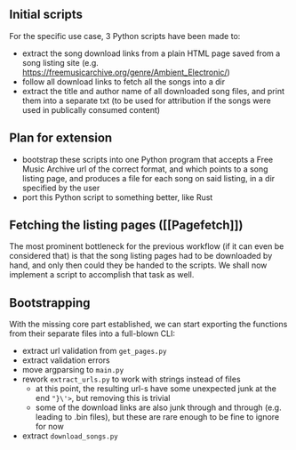 ## Initial scripts
For the specific use case, 3 Python scripts have been made to:
- extract the song download links from a plain HTML page saved from a song listing site (e.g. https://freemusicarchive.org/genre/Ambient_Electronic/)
- follow all download links to fetch all the songs into a dir
- extract the title and author name of all downloaded song files, and print them into a separate txt (to be used for attribution if the songs were used in publically consumed content)

## Plan for extension
- bootstrap these scripts into one Python program that accepts a Free Music Archive url of the correct format, and which points to a song listing page, and produces a file for each song on said listing, in a dir specified by the user
- port this Python script to something better, like Rust

## Fetching the listing pages ([[Pagefetch]])
The most prominent bottleneck for the previous workflow (if it can even be considered that) is that the song listing pages had to be downloaded by hand, and only then could they be handed to the scripts. We shall now implement a script to accomplish that task as well.

## Bootstrapping
With the missing core part established, we can start exporting the functions from their separate files into a full-blown CLI:
- extract url validation from `get_pages.py`
- extract validation errors
- move argparsing to `main.py`
- rework `extract_urls.py` to work with strings instead of files
	- at this point, the resulting url-s have some unexpected junk at the end `"}\'>`, but removing this is trivial
	- some of the download links are also junk through and through (e.g. leading to .bin files), but these are rare enough to be fine to ignore for now
- extract `download_songs.py`